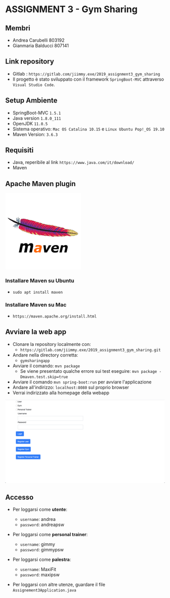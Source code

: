 # ASSIGNMENT 3 - Gym Sharing
## Membri
+ Andrea Carubelli 803192
+ Gianmaria Balducci 807141

## Link repository
+  Gitlab : `https://gitlab.com/jiimmy.exe/2019_assignment3_gym_sharing`
+  Il progetto è stato sviluppato con il framework `SpringBoot-MVC` attraverso `Visual Studio Code`.

## Setup Ambiente
+ SpringBoot-MVC `1.5.1`
+ Java version `1.8.0_111`
+ OpenJDK `11.0.5`
+ Sistema operativo: `Mac OS Catalina 10.15` e `Linux Ubuntu Pop!_OS 19.10`
+ Maven Version: `3.6.3`

## Requisiti
+ Java, reperibile al link `https://www.java.com/it/download/`
+ Maven

## Apache Maven plugin
![](.images/images_apacheMaven.png)

### Installare Maven su Ubuntu
+ `sudo apt install maven`

### Installare Maven su Mac
+ `https://maven.apache.org/install.html`


## Avviare la web app
+ Clonare la repository localmente con:
    + `https://gitlab.com/jiimmy.exe/2019_assignment3_gym_sharing.git`
+ Andare nella directory corretta: 
    + `gymsharingapp`
+ Avviare il comando: `mvn package`
    + Se viene presentato qualche errore sui test eseguire: `mvn package -Dmaven.test.skip=true`
+ Avviare il comando `mvn spring-boot:run` per avviare l'applicazione
+ Andare all'indirizzo: `localhost:8080` sul proprio browser
+ Verrai indirizzato alla homepage della webapp

![](.images/homepage.png)

## Accesso
+ Per loggarsi come **utente**:
    + `username`: andrea
    + `password`: andreapsw
+ Per loggarsi come **personal trainer**:
    + `username`: gimmy
    + `password`: gimmypsw
+ Per loggarsi come **palestra**:
    + `username`: MaxiFit
    + `password`: maxipsw

+ Per loggarsi con altre utenze, guardare il file `Assignement3Application.java`